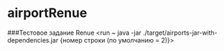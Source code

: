# airportRenue
###Тестовое задание Renue
<run ~ java -jar ./target/airports-jar-with-dependencies.jar {номер строки (по умолчанию = 2)}>
